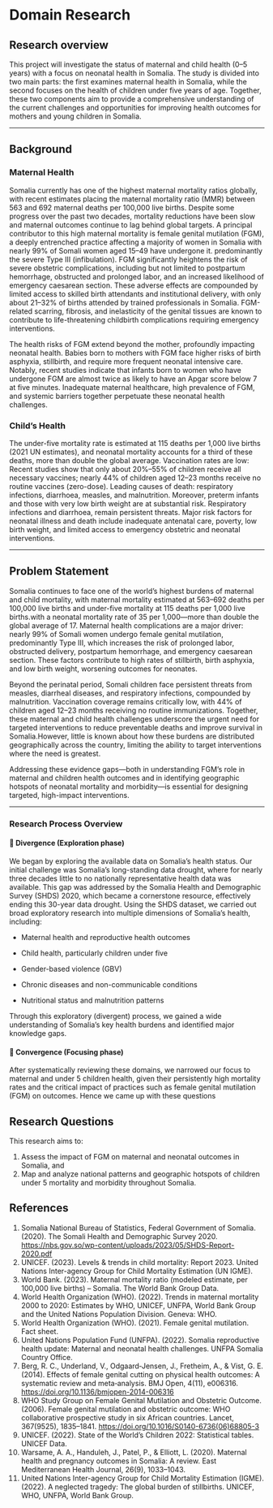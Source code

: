 <!-- markdownlint-disable MD013 -->
# Domain Research

## Research overview

This project will investigate the status of maternal and child health (0–5 years) with a focus on neonatal health in Somalia. The study is divided into two main parts: the first examines maternal health in Somalia, while the second focuses on the health of children under five years of age. Together, these two components aim to provide a comprehensive understanding of the current challenges and opportunities for improving health outcomes for mothers and young children in Somalia.

---

## Background

### Maternal Health

Somalia currently has one of the highest maternal mortality ratios globally, with recent estimates placing the maternal mortality ratio (MMR) between 563 and 692 maternal deaths per 100,000 live births. Despite some progress over the past two decades, mortality reductions have been slow and maternal outcomes continue to lag behind global targets. A principal contributor to this high maternal mortality is female genital mutilation (FGM), a deeply entrenched practice affecting a majority of women in Somalia with nearly 99% of Somali women aged 15–49 have undergone it. predominantly the severe Type III (infibulation). FGM significantly heightens the risk of severe obstetric complications, including but not limited to postpartum hemorrhage, obstructed and prolonged labor, and an increased likelihood of emergency caesarean section. These adverse effects are compounded by limited access to skilled birth attendants and institutional delivery, with only about 21–32% of births attended by trained professionals in Somalia. FGM-related scarring, fibrosis, and inelasticity of the genital tissues are known to contribute to life-threatening childbirth complications requiring emergency interventions.

The health risks of FGM extend beyond the mother, profoundly impacting neonatal health. Babies born to mothers with FGM face higher risks of birth asphyxia, stillbirth, and require more frequent neonatal intensive care. Notably, recent studies indicate that infants born to women who have undergone FGM are almost twice as likely to have an Apgar score below 7 at five minutes. Inadequate maternal healthcare, high prevalence of FGM, and systemic barriers together perpetuate these neonatal health challenges.

### Child’s Health

The under-five mortality rate is estimated at 115 deaths per 1,000 live births (2021 UN estimates), and neonatal mortality accounts for a third of these deaths, more than double the global average. Vaccination rates are low: Recent studies show that only about 20%–55% of children receive all necessary vaccines; nearly 44% of children aged 12–23 months receive no routine vaccines (zero-dose). Leading causes of death: respiratory infections, diarrhoea, measles, and malnutrition.
Moreover, preterm infants and those with very low birth weight are at substantial risk. Respiratory infections and diarrhoea, remain persistent threats. Major risk factors for neonatal illness and death include inadequate antenatal care, poverty, low birth weight, and limited access to emergency obstetric and neonatal interventions.

---

## Problem Statement

Somalia continues to face one of the world’s highest burdens of maternal and child mortality, with maternal mortality estimated at 563–692 deaths per 100,000 live births and under-five mortality at 115 deaths per 1,000 live births.with a neonatal mortality rate of 35 per 1,000—more than double the global average of 17. Maternal health complications are a major driver: nearly 99% of Somali women undergo female genital mutilation, predominantly Type III, which increases the risk of prolonged labor, obstructed delivery, postpartum hemorrhage, and emergency caesarean section. These factors contribute to high rates of stillbirth, birth asphyxia, and low birth weight, worsening outcomes for neonates.

Beyond the perinatal period, Somali children face persistent threats from measles, diarrheal diseases, and respiratory infections, compounded by malnutrition. Vaccination coverage remains critically low, with 44% of children aged 12–23 months receiving no routine immunizations. Together, these maternal and child health challenges underscore the urgent need for targeted interventions to reduce preventable deaths and improve survival in Somalia.However, little is known about how these burdens are distributed geographically across the country, limiting the ability to target interventions where the need is greatest.

Addressing these evidence gaps—both in understanding FGM’s role in maternal and children health outcomes and in identifying geographic hotspots of neonatal mortality and morbidity—is essential for designing targeted, high-impact interventions.

---

### Research Process Overview

#### 🔹 Divergence (Exploration phase)

We began by exploring the available data on Somalia’s health status. Our initial challenge was Somalia’s long-standing data drought, where for nearly three decades little to no nationally representative health data was available. This gap was addressed by the Somalia Health and Demographic Survey (SHDS) 2020, which became a cornerstone resource, effectively ending this 30-year data drought.
Using the SHDS dataset, we carried out broad exploratory research into multiple dimensions of Somalia’s health, including:

- Maternal health and reproductive health outcomes

- Child health, particularly children under five

- Gender-based violence (GBV)

- Chronic diseases and non-communicable conditions

- Nutritional status and malnutrition patterns

Through this exploratory (divergent) process, we gained a wide understanding of Somalia’s key health burdens and identified major knowledge gaps.

#### 🔹 Convergence (Focusing phase)

After systematically reviewing these domains, we narrowed our focus to maternal and under 5 children health, given their persistently high mortality rates and the critical impact of practices such as female genital mutilation (FGM) on outcomes.
Hence we came up with these questions

## Research Questions

This research aims to:

1. Assess the impact of FGM on maternal and neonatal outcomes in Somalia, and
2. Map and analyze national patterns and geographic hotspots of children under 5 mortality and morbidity throughout Somalia.

## References

1. Somalia National Bureau of Statistics, Federal Government of Somalia. (2020). The Somali Health and Demographic Survey 2020. <https://nbs.gov.so/wp-content/uploads/2023/05/SHDS-Report-2020.pdf>
2. UNICEF. (2023). Levels & trends in child mortality: Report 2023. United Nations Inter-agency Group for Child Mortality Estimation (UN IGME).
3. World Bank. (2023). Maternal mortality ratio (modeled estimate, per 100,000 live births) – Somalia. The World Bank Group Data.
4. World Health Organization (WHO). (2022). Trends in maternal mortality 2000 to 2020: Estimates by WHO, UNICEF, UNFPA, World Bank Group and the United Nations Population Division. Geneva: WHO.
5. World Health Organization (WHO). (2021). Female genital mutilation. Fact sheet.
6. United Nations Population Fund (UNFPA). (2022). Somalia reproductive health update: Maternal and neonatal health challenges. UNFPA Somalia Country Office.
7. Berg, R. C., Underland, V., Odgaard‐Jensen, J., Fretheim, A., & Vist, G. E. (2014). Effects of female genital cutting on physical health outcomes: A systematic review and meta‐analysis. BMJ Open, 4(11), e006316. <https://doi.org/10.1136/bmjopen-2014-006316>
8. WHO Study Group on Female Genital Mutilation and Obstetric Outcome. (2006). Female genital mutilation and obstetric outcome: WHO collaborative prospective study in six African countries. Lancet, 367(9525), 1835–1841. <https://doi.org/10.1016/S0140-6736(06)68805-3>
9. UNICEF. (2022). State of the World’s Children 2022: Statistical tables. UNICEF Data.
10. Warsame, A. A., Handuleh, J., Patel, P., & Elliott, L. (2020). Maternal health and pregnancy outcomes in Somalia: A review. East Mediterranean Health Journal, 26(9), 1033–1043.
11. United Nations Inter-agency Group for Child Mortality Estimation (IGME). (2022). A neglected tragedy: The global burden of stillbirths. UNICEF, WHO, UNFPA, World Bank Group.
